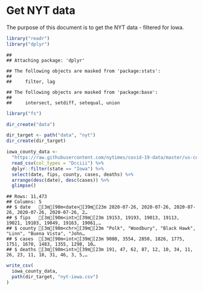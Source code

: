 Get NYT data
================

The purpose of this document is to get the NYT data - filtered for Iowa.

``` r
library("readr")
library("dplyr")
```

    ## 
    ## Attaching package: 'dplyr'

    ## The following objects are masked from 'package:stats':
    ## 
    ##     filter, lag

    ## The following objects are masked from 'package:base':
    ## 
    ##     intersect, setdiff, setequal, union

``` r
library("fs")
```

``` r
dir_create("data")

dir_target <- path("data", "nyt")
dir_create(dir_target)
```

``` r
iowa_county_data <- 
  "https://raw.githubusercontent.com/nytimes/covid-19-data/master/us-counties.csv" %>%
  read_csv(col_types = "Dcciii") %>%
  dplyr::filter(state == "Iowa") %>%
  select(date, fips, county, cases, deaths) %>%
  arrange(desc(date), desc(cases)) %>%
  glimpse()
```

    ## Rows: 11,473
    ## Columns: 5
    ## $ date   [3m[90m<date>[39m[23m 2020-07-26, 2020-07-26, 2020-07-26, 2020-07-26, 2020-07-26, 2…
    ## $ fips   [3m[90m<int>[39m[23m 19153, 19193, 19013, 19113, 19021, 19103, 19049, 19163, 19061,…
    ## $ county [3m[90m<chr>[39m[23m "Polk", "Woodbury", "Black Hawk", "Linn", "Buena Vista", "John…
    ## $ cases  [3m[90m<int>[39m[23m 9080, 3554, 2850, 1826, 1775, 1751, 1670, 1483, 1355, 1298, 10…
    ## $ deaths [3m[90m<int>[39m[23m 191, 47, 62, 87, 12, 10, 34, 11, 26, 23, 11, 18, 31, 46, 3, 5,…

``` r
write_csv(
  iowa_county_data,
  path(dir_target, "nyt-iowa.csv")
)
```
